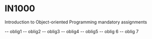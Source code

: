 # IN1000

Introduction to Object-oriented Programming mandatory assignments

-- oblig1
-- oblig2 
-- oblig3
-- oblig4
-- oblig5
-- oblig 6 
-- oblig 7
 

